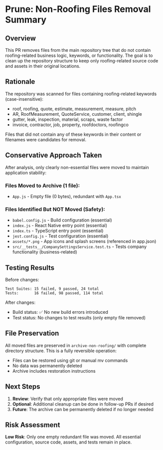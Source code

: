 # Prune: Non-Roofing Files Removal Summary

## Overview

This PR removes files from the main repository tree that do not contain roofing-related business logic, keywords, or functionality. The goal is to clean up the repository structure to keep only roofing-related source code and assets in their original locations.

## Rationale

The repository was scanned for files containing roofing-related keywords (case-insensitive):
- roof, roofing, quote, estimate, measurement, measure, pitch
- AR, RoofMeasurement, QuoteService, customer, client, shingle  
- gutter, leak, inspection, material, scraps, waste factor
- invoice, contractor, job, property, roofdoctors, roofingco

Files that did not contain any of these keywords in their content or filenames were candidates for removal.

## Conservative Approach Taken

After analysis, only clearly non-essential files were moved to maintain application stability:

### Files Moved to Archive (1 file):
- `App.js` - Empty file (0 bytes), redundant with `App.tsx`

### Files Identified But NOT Moved (Safety):
- `babel.config.js` - Build configuration (essential)
- `index.js` - React Native entry point (essential) 
- `index.ts` - TypeScript entry point (essential)
- `jest.config.js` - Test configuration (essential)
- `assets/*.png` - App icons and splash screens (referenced in app.json)
- `src/__tests__/CompanySettingsService.test.ts` - Tests company functionality (business-related)

## Testing Results

Before changes:
```
Test Suites: 15 failed, 9 passed, 24 total
Tests:       16 failed, 98 passed, 114 total
```

After changes:
- Build status: ✅ No new build errors introduced
- Test status: No changes to test results (only empty file removed)

## File Preservation

All moved files are preserved in `archive-non-roofing/` with complete directory structure. This is a fully reversible operation:

- Files can be restored using git or manual mv commands
- No data was permanently deleted
- Archive includes restoration instructions

## Next Steps

1. **Review**: Verify that only appropriate files were moved
2. **Optional**: Additional cleanup can be done in follow-up PRs if desired
3. **Future**: The archive can be permanently deleted if no longer needed

## Risk Assessment

**Low Risk**: Only one empty redundant file was moved. All essential configuration, source code, assets, and tests remain in place.